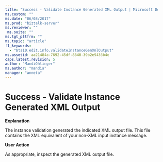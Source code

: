 ```yaml
---
title: "Success - Validate Instance Generated XML Output | Microsoft Docs"
ms.custom: ""
ms.date: "06/08/2017"
ms.prod: "biztalk-server"
ms.reviewer: ""
 ms.suite: ""
ms.tgt_pltfrm: ""
ms.topic: "article"
f1_keywords: 
  - "bts10.edit.info.validateInstanceGenXmlOutput"
ms.assetid: aa21484a-7692-45df-8340-39b2e9433b4e
caps.latest.revision: 5
author: "MandiOhlinger"
ms.author: "mandia"
manager: "anneta"
---
```

# Success - Validate Instance Generated XML Output
**Explanation**  
  
 The instance validation generated the indicated XML output file. This file contains the XML equivalent of your non-XML input instance message.  
  
 **User Action**  
  
 As appropriate, inspect the generated XML output file.